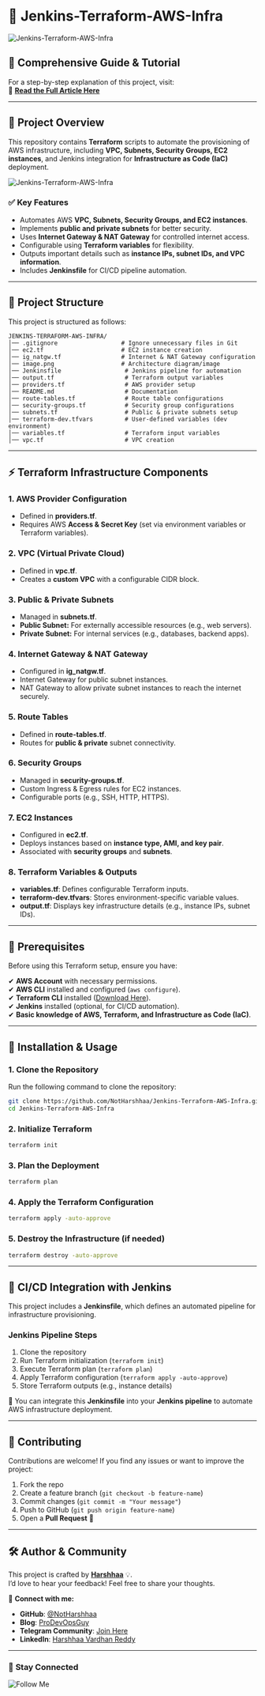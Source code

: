 # 🚀 Jenkins-Terraform-AWS-Infra  

![Jenkins-Terraform-AWS-Infra](https://imgur.com/KpAMkcF.png)  

## 📖 **Comprehensive Guide & Tutorial**  

For a step-by-step explanation of this project, visit:  
🔗 [**Read the Full Article Here**](https://blog.prodevopsguy.xyz/aws-with-terraform-and-jenkins-pipeline)  

---

## 📌 **Project Overview**  

This repository contains **Terraform** scripts to automate the provisioning of AWS infrastructure, including **VPC, Subnets, Security Groups, EC2 instances**, and Jenkins integration for **Infrastructure as Code (IaC)** deployment.  

![Jenkins-Terraform-AWS-Infra](image.png)

### ✅ **Key Features**  

- Automates AWS **VPC, Subnets, Security Groups, and EC2 instances**.  
- Implements **public and private subnets** for better security.  
- Uses **Internet Gateway & NAT Gateway** for controlled internet access.  
- Configurable using **Terraform variables** for flexibility.  
- Outputs important details such as **instance IPs, subnet IDs, and VPC information**.  
- Includes **Jenkinsfile** for CI/CD pipeline automation.  

---

## 📂 **Project Structure**  

This project is structured as follows:  

```
JENKINS-TERRAFORM-AWS-INFRA/
│── .gitignore                  # Ignore unnecessary files in Git
│── ec2.tf                      # EC2 instance creation
│── ig_natgw.tf                 # Internet & NAT Gateway configuration
│── image.png                   # Architecture diagram/image
│── Jenkinsfile                  # Jenkins pipeline for automation
│── output.tf                    # Terraform output variables
│── providers.tf                 # AWS provider setup
│── README.md                    # Documentation
│── route-tables.tf              # Route table configurations
│── security-groups.tf           # Security group configurations
│── subnets.tf                   # Public & private subnets setup
│── terraform-dev.tfvars         # User-defined variables (dev environment)
│── variables.tf                 # Terraform input variables
│── vpc.tf                       # VPC creation
```

---

## ⚡ **Terraform Infrastructure Components**  

### **1. AWS Provider Configuration**  

- Defined in **providers.tf**.  
- Requires AWS **Access & Secret Key** (set via environment variables or Terraform variables).  

### **2. VPC (Virtual Private Cloud)**  

- Defined in **vpc.tf**.  
- Creates a **custom VPC** with a configurable CIDR block.  

### **3. Public & Private Subnets**  

- Managed in **subnets.tf**.  
- **Public Subnet:** For externally accessible resources (e.g., web servers).  
- **Private Subnet:** For internal services (e.g., databases, backend apps).  

### **4. Internet Gateway & NAT Gateway**  

- Configured in **ig_natgw.tf**.  
- Internet Gateway for public subnet instances.  
- NAT Gateway to allow private subnet instances to reach the internet securely.  

### **5. Route Tables**  

- Defined in **route-tables.tf**.  
- Routes for **public & private** subnet connectivity.  

### **6. Security Groups**  

- Managed in **security-groups.tf**.  
- Custom Ingress & Egress rules for EC2 instances.  
- Configurable ports (e.g., SSH, HTTP, HTTPS).  

### **7. EC2 Instances**  

- Configured in **ec2.tf**.  
- Deploys instances based on **instance type, AMI, and key pair**.  
- Associated with **security groups** and **subnets**.  

### **8. Terraform Variables & Outputs**  

- **variables.tf**: Defines configurable Terraform inputs.  
- **terraform-dev.tfvars**: Stores environment-specific variable values.  
- **output.tf**: Displays key infrastructure details (e.g., instance IPs, subnet IDs).  

---

## 🔧 **Prerequisites**  

Before using this Terraform setup, ensure you have:  

✔ **AWS Account** with necessary permissions.  
✔ **AWS CLI** installed and configured (`aws configure`).  
✔ **Terraform CLI** installed ([Download Here](https://developer.hashicorp.com/terraform/downloads)).  
✔ **Jenkins** installed (optional, for CI/CD automation).  
✔ **Basic knowledge of AWS, Terraform, and Infrastructure as Code (IaC)**.  

---

## 🔨 **Installation & Usage**  

### **1. Clone the Repository**  

Run the following command to clone the repository:  
```bash
git clone https://github.com/NotHarshhaa/Jenkins-Terraform-AWS-Infra.git
cd Jenkins-Terraform-AWS-Infra
```  

### **2. Initialize Terraform**  

```bash
terraform init
```  

### **3. Plan the Deployment**  

```bash
terraform plan
```  

### **4. Apply the Terraform Configuration**  

```bash
terraform apply -auto-approve
```  

### **5. Destroy the Infrastructure (if needed)**  

```bash
terraform destroy -auto-approve
```  

---

## 🚀 **CI/CD Integration with Jenkins**  

This project includes a **Jenkinsfile**, which defines an automated pipeline for infrastructure provisioning.  

### **Jenkins Pipeline Steps**  

1. Clone the repository  
2. Run Terraform initialization (`terraform init`)  
3. Execute Terraform plan (`terraform plan`)  
4. Apply Terraform configuration (`terraform apply -auto-approve`)  
5. Store Terraform outputs (e.g., instance details)  

📌 You can integrate this **Jenkinsfile** into your **Jenkins pipeline** to automate AWS infrastructure deployment.  

---

## 🤝 **Contributing**  

Contributions are welcome! If you find any issues or want to improve the project:  

1. Fork the repo  
2. Create a feature branch (`git checkout -b feature-name`)  
3. Commit changes (`git commit -m "Your message"`)  
4. Push to GitHub (`git push origin feature-name`)  
5. Open a **Pull Request** 🚀  

---

## 🛠️ **Author & Community**  

This project is crafted by **[Harshhaa](https://github.com/NotHarshhaa)** 💡.  
I’d love to hear your feedback! Feel free to share your thoughts.  

📧 **Connect with me:**

- **GitHub**: [@NotHarshhaa](https://github.com/NotHarshhaa)  
- **Blog**: [ProDevOpsGuy](https://blog.prodevopsguy.xyz)  
- **Telegram Community**: [Join Here](https://t.me/prodevopsguy)  
- **LinkedIn**: [Harshhaa Vardhan Reddy](https://www.linkedin.com/in/harshhaa-vardhan-reddy/)  

---

### 📢 **Stay Connected**  

![Follow Me](https://imgur.com/2j7GSPs.png)
